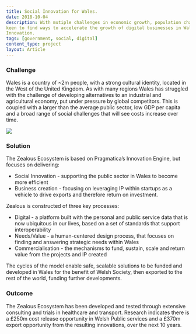 ```yaml
---
title: Social Innovation for Wales.
date: 2018-10-04
description: With mutiple challenges in economic growth, population change and service demand, Welsh Government are
keen to find ways to accelerate the growth of digital businesses in Wales, particularly those focused on Social
Innovation.
tags: [government, social, digital]
content_type: project
layout: Article
---
```

<div class="bg-white">
    <h3 class="text-green pt-4">Challenge</h3>
    <p class="py-4">Wales is a country of ~2m people, with a strong cultural identity, located in the West of the
        United Kingdom. As with many regions Wales has struggled with the challenge of developing alternatives to an
        industrial and agricultural economy, put under pressure by global competitors. This is coupled with a larger
        than the average public sector, low GDP per capita and a broad range of social challenges that will see costs
        increase over time.</p>
</div>
<div class="">
    <img src="/globalskills.svg" class="w-100">
</div>
<div class="bg-white py-4">
    <h3 class="text-green t-4">Solution</h3>
    <p class="py-4">The Zealous Ecosystem is based on Pragmatica’s Innovation Engine, but focuses on delivering:</p>
    <ul class="pb-4">
        <li class="py-2">Social Innovation - supporting the public sector in Wales to become more efficient</li>
        <li class="py-2">Business creation - focusing on leveraging IP within startups as a vehicle to drive exports
            and therefore return on investment.</li>
    </ul>
    <p class="py-4">Zealous is constructed of three key processes:</p>
    <ul class="pb-4">
        <li class="py-2">Digital - a platform built with the personal and public service data that is now ubiquitous in
            our lives, based on a set of standards that support interoperability</li>
        <li class="py-2">Needs/Value - a human-centered design process, that focuses on finding and answering strategic
            needs within Wales</li>
        <li class="py-2">Commercialisation - the mechanisms to fund, sustain, scale and return value from the projects
            and IP created</li>
    </ul>
    <p class="py-4">The cycles of the model enable safe, scalable solutions to be funded and developed in Wales for the
        benefit of Welsh Society, then exported to the rest of the world, funding further developments.</p>
</div>
<div class="bg-white bg-blue-lightest rounded p-4 md:-m-4">
    <h3 class="text-blue-darker">Outcome</h3>
    <p class="pt-4 font-bold font-green-dark">The Zealous Ecosystem has been developed and tested through extensive
        consulting and trials in healthcare and transport. Research indicates there is a £250m cost release opportunity
        in Welsh Public services and a £370m export opportunity from the resulting innovations, over the next 10 years.</p>
</div>
